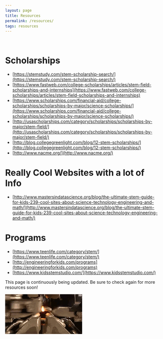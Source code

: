 ```yaml
---
layout: page
title: Resources
permalink: /resources/
tags: resources
---
```

﻿
# Scholarships
* [https://stemstudy.com/stem-scholarship-search/](https://stemstudy.com/stem-scholarship-search/)
* [https://www.fastweb.com/college-scholarships/articles/stem-field-scholarships-and-internships](https://www.fastweb.com/college-scholarships/articles/stem-field-scholarships-and-internships)
* [https://www.scholarships.com/financial-aid/college-scholarships/scholarships-by-major/science-scholarships/](https://www.scholarships.com/financial-aid/college-scholarships/scholarships-by-major/science-scholarships/)
* [http://usascholarships.com/category/scholarships/scholarships-by-major/stem-field/](http://usascholarships.com/category/scholarships/scholarships-by-major/stem-field/)
* [http://blog.collegegreenlight.com/blog/12-stem-scholarships/](http://blog.collegegreenlight.com/blog/12-stem-scholarships/)
* [http://www.nacme.org/](http://www.nacme.org/)


# Really Cool Websites with a lot of Info 
* [http://www.mastersindatascience.org/blog/the-ultimate-stem-guide-for-kids-239-cool-sites-about-science-technology-engineering-and-math/](http://www.mastersindatascience.org/blog/the-ultimate-stem-guide-for-kids-239-cool-sites-about-science-technology-engineering-and-math/)

# Programs 
* [https://www.teenlife.com/category/stem/](https://www.teenlife.com/category/stem/)
* [http://engineeringforkids.com/programs](http://engineeringforkids.com/programs)
* [https://www.kidsstemstudio.com/](https://www.kidsstemstudio.com/)


This page is continuously being updated. Be sure to check again for more resources soon!

![alt text](/images/how-its-made.gif "How it's made gif")
